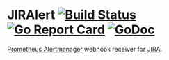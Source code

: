 # JIRAlert [![Build Status](https://travis-ci.org/sysincz/jiralert.svg)](https://travis-ci.org/sysincz/jiralert) [![Go Report Card](https://goreportcard.com/badge/github.com/sysincz/jiralert)](https://goreportcard.com/report/github.com/sysincz/jiralert) [![GoDoc](https://godoc.org/github.com/sysincz/jiralert?status.svg)](https://godoc.org/github.com/sysincz/jiralert)
[Prometheus Alertmanager](https://github.com/prometheus/alertmanager) webhook receiver for [JIRA](https://www.atlassian.com/software/jira).

